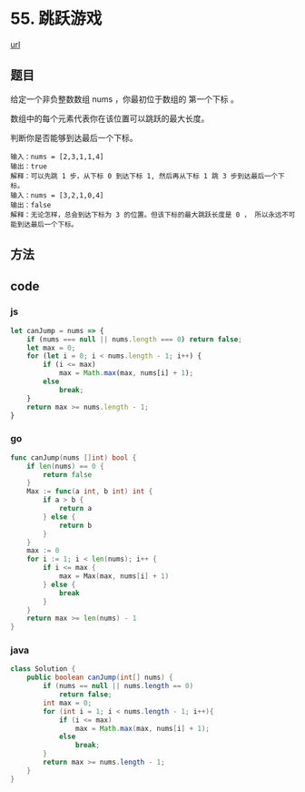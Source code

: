 # 55. 跳跃游戏

[url](https://leetcode-cn.com/problems/jump-game/)

## 题目

给定一个非负整数数组 nums ，你最初位于数组的 第一个下标 。

数组中的每个元素代表你在该位置可以跳跃的最大长度。

判断你是否能够到达最后一个下标。

```
输入：nums = [2,3,1,1,4]
输出：true
解释：可以先跳 1 步，从下标 0 到达下标 1, 然后再从下标 1 跳 3 步到达最后一个下标。
输入：nums = [3,2,1,0,4]
输出：false
解释：无论怎样，总会到达下标为 3 的位置。但该下标的最大跳跃长度是 0 ， 所以永远不可能到达最后一个下标。
```

## 方法

## code

### js

```js
let canJump = nums => {
    if (nums === null || nums.length === 0) return false;
    let max = 0;
    for (let i = 0; i < nums.length - 1; i++) {
        if (i <= max)
            max = Math.max(max, nums[i] + 1);
        else
            break;
    }
    return max >= nums.length - 1;
}
```

### go

```go
func canJump(nums []int) bool {
	if len(nums) == 0 {
		return false
	}
	Max := func(a int, b int) int {
		if a > b {
			return a
		} else {
			return b
		}
	}
	max := 0
	for i := 1; i < len(nums); i++ {
		if i <= max {
			max = Max(max, nums[i] + 1)
		} else {
			break
		}
	}
	return max >= len(nums) - 1
}
```



### java

```java
class Solution {
    public boolean canJump(int[] nums) {
        if (nums == null || nums.length == 0)
            return false;
        int max = 0;
        for (int i = 1; i < nums.length - 1; i++){
            if (i <= max)
                max = Math.max(max, nums[i] + 1);
            else
                break;
        }
        return max >= nums.length - 1;
    }
}
```

